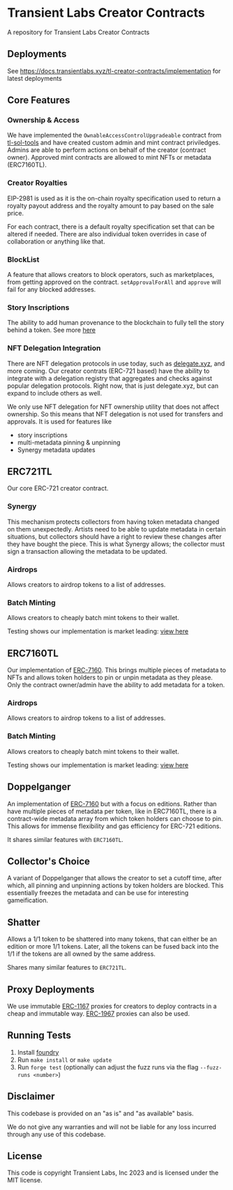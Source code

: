 # Transient Labs Creator Contracts
A repository for Transient Labs Creator Contracts

## Deployments
See https://docs.transientlabs.xyz/tl-creator-contracts/implementation for latest deployments

## Core Features
### Ownership & Access
We have implemented the `OwnableAccessControlUpgradeable` contract from [tl-sol-tools](https://github.com/Transient-Labs/tl-sol-tools) and have created custom admin and mint contract priviledges. Admins are able to perform actions on behalf of the creator (contract owner). Approved mint contracts are allowed to mint NFTs or metadata (ERC7160TL).

### Creator Royalties
EIP-2981 is used as it is the on-chain royalty specification used to return a royalty payout address and the royalty amount to pay based on the sale price. 

For each contract, there is a default royalty specification set that can be altered if needed. There are also individual token overrides in case of collaboration or anything like that.

### BlockList
A feature that allows creators to block operators, such as marketplaces, from getting approved on the contract. `setApprovalForAll` and `approve` will fail for any blocked addresses.

### Story Inscriptions
The ability to add human provenance to the blockchain to fully tell the story behind a token. See more [here](https://github.com/Transient-Labs/tl-story-inscriptions)

### NFT Delegation Integration
There are NFT delegation protocols in use today, such as [delegate.xyz](https://delegate.xyz), and more coming. Our creator contrats (ERC-721 based) have the ability to integrate with a delegation registry that aggregates and checks against popular delegation protocols. Right now, that is just delegate.xyz, but can expand to include others as well. 

We only use NFT delegation for NFT ownership utility that does not affect ownership. So this means that NFT delegation is not used for transfers and approvals. It is used for features like
- story inscriptions
- multi-metadata pinning & unpinning
- Synergy metadata updates

## ERC721TL
Our core ERC-721 creator contract.

### Synergy
This mechanism protects collectors from having token metadata changed on them unexpectedly. Artists need to be able to update metadata in certain situations, but collectors should have a right to review these changes after they have bought the piece. This is what Synergy allows; the collector must sign a transaction allowing the metadata to be updated.

### Airdrops
Allows creators to airdrop tokens to a list of addresses.

### Batch Minting
Allows creators to cheaply batch mint tokens to their wallet. 

Testing shows our implementation is market leading: [view here](https://docs.transientlabs.xyz/creator-contracts/ERC721TL)

## ERC7160TL
Our implementation of [ERC-7160](https://eips.ethereum.org/EIPS/eip-7160). This brings multiple pieces of metadata to NFTs and allows token holders to pin or unpin metadata as they please. Only the contract owner/admin have the ability to add metadata for a token.

### Airdrops
Allows creators to airdrop tokens to a list of addresses.

### Batch Minting
Allows creators to cheaply batch mint tokens to their wallet. 

Testing shows our implementation is market leading: [view here](https://docs.transientlabs.xyz/creator-contracts/ERC721TL)

## Doppelganger
An implementation of [ERC-7160](https://eips.ethereum.org/EIPS/eip-7160) but with a focus on editions. Rather than have multiple pieces of metadata per token, like in ERC7160TL, there is a contract-wide metadata array from which token holders can choose to pin. This allows for immense flexibility and gas efficiency for ERC-721 editions.

It shares similar features with `ERC7160TL`.

## Collector's Choice
A variant of Doppelganger that allows the creator to set a cutoff time, after which, all pinning and unpinning actions by token holders are blocked. This essentially freezes the metadata and can be use for interesting gameification.

## Shatter
Allows a 1/1 token to be shattered into many tokens, that can either be an edition or more 1/1 tokens. Later, all the tokens can be fused back into the 1/1 if the tokens are all owned by the same address.

Shares many similar features to `ERC721TL`.

## Proxy Deployments
We use immutable [ERC-1167](https://eips.ethereum.org/EIPS/eip-1167) proxies for creators to deploy contracts in a cheap and immutable way. [ERC-1967](https://eips.ethereum.org/EIPS/eip-1967) proxies can also be used.

## Running Tests
1. Install [foundry](getfoundry.sh)
2. Run `make install` or `make update`
3. Run `forge test` (optionally can adjust the fuzz runs via the flag `--fuzz-runs <number>`)

## Disclaimer
This codebase is provided on an "as is" and "as available" basis.

We do not give any warranties and will not be liable for any loss incurred through any use of this codebase.

## License
This code is copyright Transient Labs, Inc 2023 and is licensed under the MIT license.